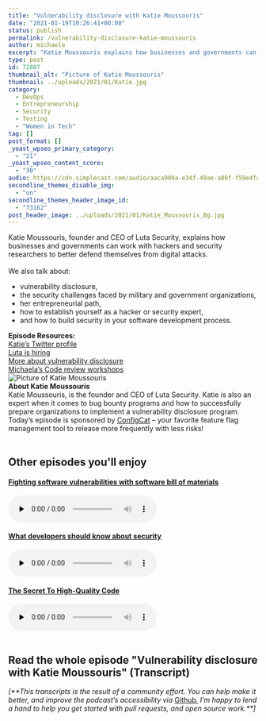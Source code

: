 ```yaml
---
title: "Vulnerability disclosure with Katie Moussouris"
date: "2021-01-19T10:26:41+00:00"
status: publish
permalink: /vulnerability-disclosure-katie-moussouris
author: michaela
excerpt: "Katie Moussouris explains how businesses and governments can work with hackers and security researchers to better defend themselves from digital attacks."
type: post
id: 72807
thumbnail_alt: "Picture of Katie Moussouris"
thumbnail: ../uploads/2021/01/Katie.jpg
category:
  - DevOps
  - Entrepreneurship
  - Security
  - Testing
  - "Women in Tech"
tag: []
post_format: []
_yoast_wpseo_primary_category:
  - "21"
_yoast_wpseo_content_score:
  - "30"
audio: https://cdn.simplecast.com/audio/aaca909a-e34f-49ae-a86f-f59e4fa807f0/episodes/a407c606-b977-44d4-9941-10b59e579fd3/audio/898fd8db-8e4a-4055-bf95-9c764d63e264/default_tc.mp3
secondline_themes_disable_img:
  - "on"
secondline_themes_header_image_id:
  - "73162"
post_header_image: ../uploads/2021/01/Katie_Moussouris_Bg.jpg
---
```


<div class="episode-about">
Katie Moussouris, founder and CEO of Luta Security, explains how businesses and governments can work with hackers and security researchers to better defend themselves from digital attacks.
<br/> <br/>We also talk about:
<ul>
<li> vulnerability disclosure,</li>
<li> the security challenges faced by military and government organizations,</li>
<li> her entrepreneurial path,</li>
<li> how to establish yourself as a hacker or security expert,</li>
<li> and how to build security in your software development process.</li>
</ul>
</div>
<div class=" episode-links">
<b>Episode Resources:</b><br/>
<a href="https://twitter.com/k8em0">Katie’s Twitter profile</a><br/>
<a href="https://www.lutasecurity.com/careers">Luta is hiring</a><br/>
<a href="https://youtu.be/M2UMST83Xik">More about vulnerability disclosure</a><br/>
<a href="https://www.awesomecodereviews.com">Michaela’s Code review workshops</a><br/>
</div>

<div class="row pt-2 align-items-center">
<div class="col-4 guest-picture">
<img src="../uploads/2021/01/Katie.jpg" alt="Picture of Katie Moussouris"/>
</div>
<div class="col-8 guest-about">
<b>About Katie Moussouris</b><br/>
Katie Moussouris, is the founder and CEO of Luta Security. Katie is also an expert when it comes to bug bounty programs and how to successfully prepare organizations to implement a vulnerability disclosure program.
</div>
</div>

<div class="sponsorship">Today’s episode is sponsored by <a href="https://configcat.com/" target="_blank" rel="noreferrer">ConfigCat</a> – your favorite feature flag management tool to release more frequently with less risks!</div>
<br/>
<div>
  <h2>Other episodes you'll enjoy</h2>
    <div class="row-md-6">
      <div class="row g-0 border rounded overflow-hidden flex-md-row mb-4 shadow-sm h-md-250 position-relative">
          <div class="col p-4 d-flex flex-column position-static">
            <h4 class="mb-0"><a href="https://software-engineering-unlocked.com/software-bill-of-material/">Fighting software vulnerabilities with software bill of materials</a></h3>
  <audio controls preload="none">
                <source src="https://cdn.simplecast.com/audio/aaca909a-e34f-49ae-a86f-f59e4fa807f0/episodes/db25d83a-0607-40a5-af95-5e7ac3928498/audio/7f3a14eb-826e-4801-956b-c2ce631657d8/default_tc.mp3" />
              </audio>
          </div>
        </div>
      </div>
      		  <div class="row-md-6">
      <div class="row g-0 border rounded overflow-hidden flex-md-row mb-4 shadow-sm h-md-250 position-relative">
          <div class="col p-4 d-flex flex-column position-static">
            <a href="https://www.software-engineering-unlocked.com/developer-security-troy-hunt/"><h4 class="mb-0">What developers should know about security</h4></a>
  <audio controls preload="none">
               <source src="https://cdn.simplecast.com/audio/aaca90/aaca909a-e34f-49ae-a86f-f59e4fa807f0/631fb569-139b-4b95-9693-943a4c247a82/episode-14-troy-hunt-ready_tc.mp3" />
              </audio>
          </div>
        </div>
      </div>
	  <div class="row-md-6">
      <div class="row g-0 border rounded overflow-hidden flex-md-row mb-4 shadow-sm h-md-250 position-relative">
          <div class="col p-4 d-flex flex-column position-static">
            <a href="https://www.software-engineering-unlocked.com/high-quality-code/"><h4 class="mb-0">The Secret To High-Quality Code </h4></a>
  <audio controls preload="none">
               <source src="https://cdn.simplecast.com/audio/aaca909a-e34f-49ae-a86f-f59e4fa807f0/episodes/47f883a9-4633-4c1b-9e5f-c673f3b0b280/audio/5497ed3e-ecfd-4df1-ac15-28738a2a08fd/default_tc.mp3" />
              </audio>
          </div>
        </div>
      </div>
<br/>

## Read the whole episode "Vulnerability disclosure with Katie Moussouris" (Transcript)

_\[\*\*This transcripts is the result of a community effort. You can help make it better, and improve the podcast’s accessibility via_ [Github](https://github.com/mgreiler/se-unlocked/tree/master/Transcripts)_[.](https://github.com/mgreiler/se-unlocked/tree/master/Transcripts) I’m happy to lend a hand to help you get started with pull requests, and open source work.\*\*\]_

